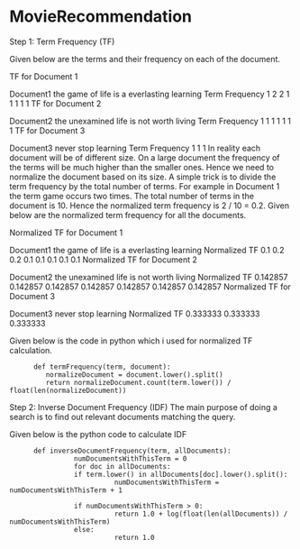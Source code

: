 # MovieRecommendation

Step 1: Term Frequency (TF)

Given below are the terms and their frequency on each of the document.

TF for Document 1

Document1	the	game	of	life	is	a	everlasting	learning
Term Frequency	1	2	2	1	1	1	1	1
TF for Document 2

Document2	the	unexamined	life	is	not	worth	living
Term Frequency	1	1	1	1	1	1	1
TF for Document 3

Document3	never	stop	learning
Term Frequency	1	1	1
In reality each document will be of different size. On a large document the frequency of the terms will be much higher than the smaller ones. Hence we need to normalize the document based on its size. A simple trick is to divide the term frequency by the total number of terms. For example in Document 1 the term game occurs two times. The total number of terms in the document is 10. Hence the normalized term frequency is 2 / 10 = 0.2. Given below are the normalized term frequency for all the documents.

Normalized TF for Document 1

Document1	the	game	of	life	is	a	everlasting	learning
Normalized TF	0.1	0.2	0.2	0.1	0.1	0.1	0.1	0.1
Normalized TF for Document 2

Document2	the	unexamined	life	is	not	worth	living
Normalized TF	0.142857	0.142857	0.142857	0.142857	0.142857	0.142857	0.142857
Normalized TF for Document 3

Document3	never	stop	learning
Normalized TF	0.333333	0.333333	0.333333

Given below is the code in python which i used for  normalized TF calculation.

          def termFrequency(term, document):
             normalizeDocument = document.lower().split()
             return normalizeDocument.count(term.lower()) / float(len(normalizeDocument))
 
Step 2: Inverse Document Frequency (IDF)
The main purpose of doing a search is to find out relevant documents matching the query.

Given below is the python code to calculate IDF


          def inverseDocumentFrequency(term, allDocuments):
                    numDocumentsWithThisTerm = 0
                    for doc in allDocuments:
                    if term.lower() in allDocuments[doc].lower().split():
                              numDocumentsWithThisTerm = numDocumentsWithThisTerm + 1
 
                    if numDocumentsWithThisTerm > 0:
                              return 1.0 + log(float(len(allDocuments)) / numDocumentsWithThisTerm)
                    else:
                              return 1.0
